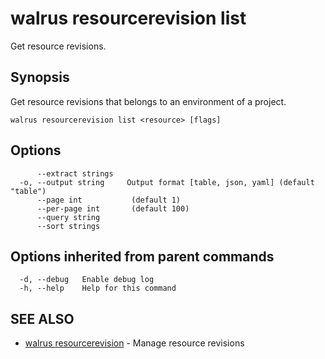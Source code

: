 # walrus resourcerevision list

Get resource revisions.

## Synopsis

Get resource revisions that belongs to an environment of a project.

```
walrus resourcerevision list <resource> [flags]
```

## Options

```
      --extract strings   
  -o, --output string     Output format [table, json, yaml] (default "table")
      --page int           (default 1)
      --per-page int       (default 100)
      --query string      
      --sort strings      
```

## Options inherited from parent commands

```
  -d, --debug   Enable debug log
  -h, --help    Help for this command
```

## SEE ALSO

* [walrus resourcerevision](walrus_resourcerevision)	 - Manage resource revisions

